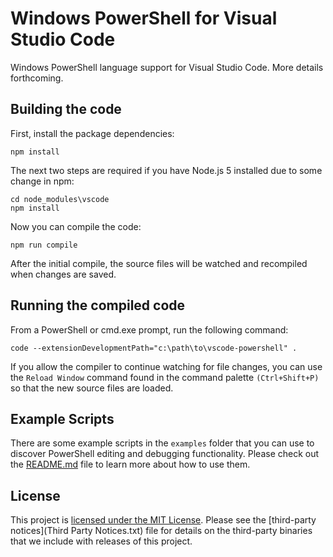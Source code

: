 # Windows PowerShell for Visual Studio Code

Windows PowerShell language support for Visual Studio Code.
More details forthcoming.

## Building the code

First, install the package dependencies:

```
npm install
```

The next two steps are required if you have Node.js 5 installed due to some change in npm:

```
cd node_modules\vscode
npm install
```

Now you can compile the code:

```
npm run compile
```

After the initial compile, the source files will be watched and recompiled
when changes are saved.

## Running the compiled code

From a PowerShell or cmd.exe prompt, run the following command:

```
code --extensionDevelopmentPath="c:\path\to\vscode-powershell" .
```
		
If you allow the compiler to continue watching for file changes, you can use
the `Reload Window` command found in the command palette `(Ctrl+Shift+P)` 
so that the new source files are loaded.

## Example Scripts

There are some example scripts in the `examples` folder that you can
use to discover PowerShell editing and debugging functionality.  Please
check out the [README.md](examples/README.md) file to learn more about
how to use them.

## License

This project is [licensed under the MIT License](LICENSE).  Please see the
[third-party notices](Third Party Notices.txt) file for details on the third-party
binaries that we include with releases of this project.
